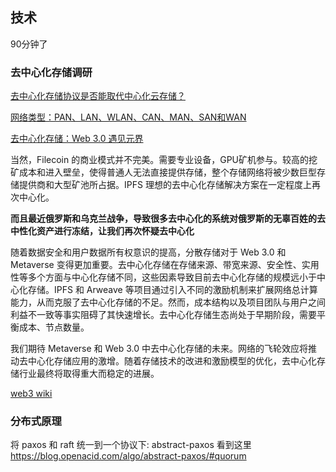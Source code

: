 ## 技术
90分钟了

### 去中心化存储调研

[去中心化存储协议是否能取代中心化云存储？](https://www.163.com/dy/article/GRPVBPDE0519TOTR.html)

[网络类型：PAN、LAN、WLAN、CAN、MAN、SAN和WAN](https://www.cnblogs.com/lawsssscat/p/12825205.html#panpersonal-area-network--%E4%B8%AA%E4%BA%BA%E5%8C%BA%E5%9F%9F%E7%BD%91%E7%BB%9C)


[去中心化存储：Web 3.0 遇见元界](https://cloud.tencent.com/developer/article/1910946)

当然，Filecoin 的商业模式并不完美。需要专业设备，GPU矿机参与。较高的挖矿成本和进入壁垒，使得普通人无法直接提供存储，整个存储网络将被少数巨型存储提供商和大型矿池所占据。IPFS 理想的去中心化存储解决方案在一定程度上再次中心化。

**而且最近俄罗斯和乌克兰战争，导致很多去中心化的系统对俄罗斯的无辜百姓的去中性化资产进行冻结，让我们再次怀疑去中心化**


随着数据安全和用户数据所有权意识的提高，分散存储对于 Web 3.0 和 Metaverse 变得更加重要。去中心化存储在存储来源、带宽来源、安全性、实用性等多个方面与中心化存储不同，这些因素导致目前去中心化存储的规模远小于中心化存储。IPFS 和 Arweave 等项目通过引入不同的激励机制来扩展网络总计算能力，从而克服了去中心化存储的不足。然而，成本结构以及项目团队与用户之间利益不一致等事实阻碍了其快速增长。去中心化存储生态尚处于早期阶段，需要平衡成本、节点数量。

我们期待 Metaverse 和 Web 3.0 中去中心化存储的未来。网络的飞轮效应将推动去中心化存储应用的激增。随着存储技术的改进和激励模型的优化，去中心化存储行业最终将取得重大而稳定的进展。


[web3 wiki](https://zh.wikipedia.org/wiki/Web3)

### 分布式原理
将 paxos 和 raft 统一到一个协议下: abstract-paxos
看到这里 https://blog.openacid.com/algo/abstract-paxos/#quorum